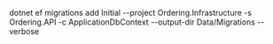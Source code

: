 dotnet ef migrations add Initial --project Ordering.Infrastructure -s Ordering.API -c ApplicationDbContext --output-dir Data/Migrations --verbose
